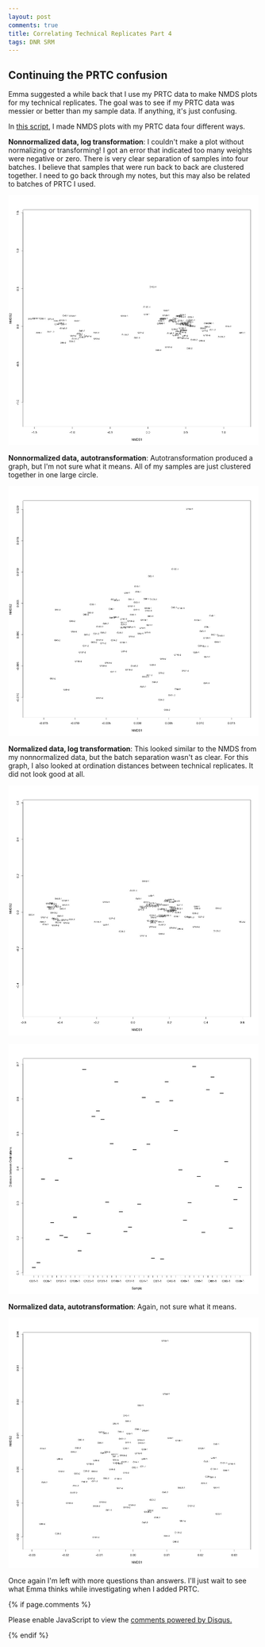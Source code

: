 ```yaml
---
layout: post
comments: true
title: Correlating Technical Replicates Part 4
tags: DNR SRM
---
```


## Continuing the PRTC confusion

Emma suggested a while back that I use my PRTC data to make NMDS plots for my technical replicates. The goal was to see if my PRTC data was messier or better than my sample data. If anything, it's just confusing.

In [this script](https://github.com/RobertsLab/project-oyster-oa/blob/master/analyses/DNR_SRM_20170902/2017-10-10-Troubleshooting/2017-10-24-PRTC-NMDS/2017-10-24-PRTC-NMDS.R), I made NMDS plots with my PRTC data four different ways.

**Nonnormalized data, log transformation**: I couldn't make a plot without normalizing or transforming! I got an error that indicated too many weights were negative or zero. There is very clear separation of samples into four batches. I believe that samples that were run back to back are clustered together. I need to go back through my notes, but this may also be related to batches of PRTC I used.

![nonnorm log](https://raw.githubusercontent.com/RobertsLab/project-oyster-oa/master/analyses/DNR_SRM_20170902/2017-10-10-Troubleshooting/2017-10-24-PRTC-NMDS/2017-10-24-NMDS-TechnicalReplication-NonNormalized-LogTransformation.jpeg)

**Nonnormalized data, autotransformation**: Autotransformation produced a graph, but I'm not sure what it means. All of my samples are just clustered together in one large circle.

![nonnorm autotransform](https://raw.githubusercontent.com/RobertsLab/project-oyster-oa/master/analyses/DNR_SRM_20170902/2017-10-10-Troubleshooting/2017-10-24-PRTC-NMDS/2017-10-24-NMDS-TechnicalReplication-NonNormalized-Autotransformation.jpeg)

**Normalized data, log transformation**: This looked similar to the NMDS from my nonnormalized data, but the batch separation wasn't as clear. For this graph, I also looked at ordination distances between technical replicates. It did not look good at all.

![norm log](https://raw.githubusercontent.com/RobertsLab/project-oyster-oa/master/analyses/DNR_SRM_20170902/2017-10-10-Troubleshooting/2017-10-24-PRTC-NMDS/2017-10-24-NMDS-TechnicalReplication-Normalized-LogTransformation.jpeg)

![ordination distances](https://raw.githubusercontent.com/RobertsLab/project-oyster-oa/master/analyses/DNR_SRM_20170902/2017-10-10-Troubleshooting/2017-10-24-PRTC-NMDS/2017-10-24-NMDS-TechnicalReplication-Ordination-Distances-Normalized-LogTransformed.jpeg)

**Normalized data, autotransformation**: Again, not sure what it means.

![norm autotransform](https://raw.githubusercontent.com/RobertsLab/project-oyster-oa/master/analyses/DNR_SRM_20170902/2017-10-10-Troubleshooting/2017-10-24-PRTC-NMDS/2017-10-24-NMDS-TechnicalReplication-Normalized-Autotransformation.jpeg)

Once again I'm left with more questions than answers. I'll just wait to see what Emma thinks while investigating when I added PRTC.

{% if page.comments %}

<div id="disqus_thread"></div>
<script>

/**
*  RECOMMENDED CONFIGURATION VARIABLES: EDIT AND UNCOMMENT THE SECTION BELOW TO INSERT DYNAMIC VALUES FROM YOUR PLATFORM OR CMS.
*  LEARN WHY DEFINING THESE VARIABLES IS IMPORTANT: https://disqus.com/admin/universalcode/#configuration-variables*/
/*
var disqus_config = function () {
this.page.url = PAGE_URL;  // Replace PAGE_URL with your page's canonical URL variable
this.page.identifier = PAGE_IDENTIFIER; // Replace PAGE_IDENTIFIER with your page's unique identifier variable
};
*/
(function() { // DON'T EDIT BELOW THIS LINE
var d = document, s = d.createElement('script');
s.src = 'https://the-responsible-grad-student.disqus.com/embed.js';
s.setAttribute('data-timestamp', +new Date());
(d.head || d.body).appendChild(s);
})();
</script>
<noscript>Please enable JavaScript to view the <a href="https://disqus.com/?ref_noscript">comments powered by Disqus.</a></noscript>

{% endif %}

<script id="dsq-count-scr" src="//the-responsible-grad-student.disqus.com/count.js" async></script>
